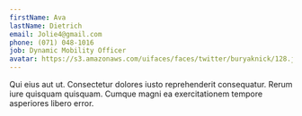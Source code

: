 ```yaml
---
firstName: Ava
lastName: Dietrich
email: Jolie4@gmail.com
phone: (071) 048-1016
job: Dynamic Mobility Officer
avatar: https://s3.amazonaws.com/uifaces/faces/twitter/buryaknick/128.jpg
---
```

Qui eius aut ut. Consectetur dolores iusto reprehenderit consequatur. Rerum iure quisquam quisquam. Cumque magni ea exercitationem tempore asperiores libero error.
